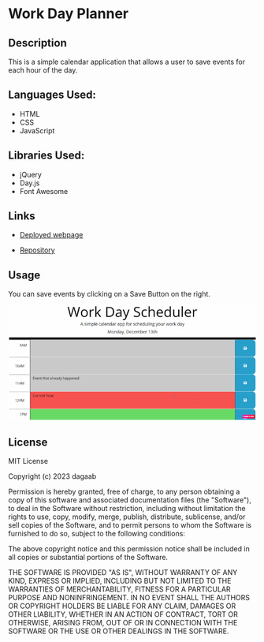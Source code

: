 # Work Day Planner

## Description

This is a simple calendar application that allows a user to save events for each hour of the day.

## Languages Used:
* HTML
* CSS
* JavaScript

## Libraries Used:
* jQuery
* Day.js
* Font Awesome

## Links

* [Deployed webpage](https://dagaab.github.io/work-day-planner/)

* [Repository](https://github.com/dagaab/work-day-planner)

## Usage

You can save events by clicking on a Save Button on the right.


![Planner](./assets/images/workplanner.png "Planner")

## License

MIT License

Copyright (c) 2023 dagaab

Permission is hereby granted, free of charge, to any person obtaining a copy
of this software and associated documentation files (the "Software"), to deal
in the Software without restriction, including without limitation the rights
to use, copy, modify, merge, publish, distribute, sublicense, and/or sell
copies of the Software, and to permit persons to whom the Software is
furnished to do so, subject to the following conditions:

The above copyright notice and this permission notice shall be included in all
copies or substantial portions of the Software.

THE SOFTWARE IS PROVIDED "AS IS", WITHOUT WARRANTY OF ANY KIND, EXPRESS OR
IMPLIED, INCLUDING BUT NOT LIMITED TO THE WARRANTIES OF MERCHANTABILITY,
FITNESS FOR A PARTICULAR PURPOSE AND NONINFRINGEMENT. IN NO EVENT SHALL THE
AUTHORS OR COPYRIGHT HOLDERS BE LIABLE FOR ANY CLAIM, DAMAGES OR OTHER
LIABILITY, WHETHER IN AN ACTION OF CONTRACT, TORT OR OTHERWISE, ARISING FROM,
OUT OF OR IN CONNECTION WITH THE SOFTWARE OR THE USE OR OTHER DEALINGS IN THE
SOFTWARE.
